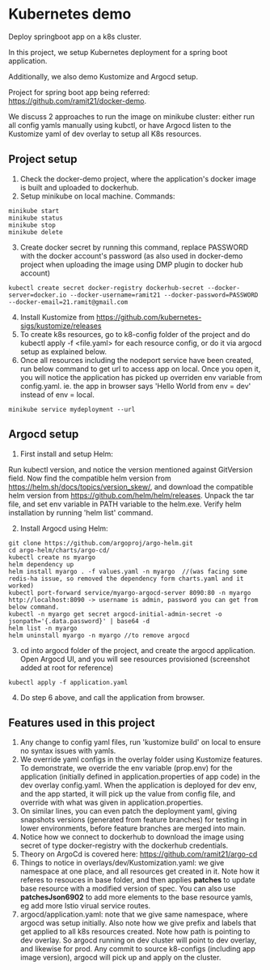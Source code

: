 # Kubernetes demo
Deploy springboot app on a k8s cluster.

In this project, we setup Kubernetes deployment for a spring boot application. 

Additionally, we also demo Kustomize and Argocd setup.

Project for spring boot app being referred: https://github.com/ramit21/docker-demo.

We discuss 2 approaches to run the image on minikube cluster: either run all config yamls manually using kubctl,
or have Argocd listen to the Kustomize yaml of dev overlay to setup all K8s resources.

## Project setup
1. Check the docker-demo project, where the application's docker image is built and uploaded to dockerhub.
2. Setup minikube on local machine. Commands:
```
minikube start
minikube status
minikube stop
minikube delete
```
3. Create docker secret by running this command, replace PASSWORD with the docker account's password (as also used in docker-demo project when uploading the image using DMP plugin to docker hub account)
```
kubectl create secret docker-registry dockerhub-secret --docker-server=docker.io --docker-username=ramit21 --docker-password=PASSWORD --docker-email=21.ramit@gmail.com
```
4. Install Kustomize from https://github.com/kubernetes-sigs/kustomize/releases
5. To create k8s resources, go to k8-config folder of the project and do kubectl apply -f <file.yaml> for each resource config, or do it via argocd setup as explained below.
6. Once all resources including the nodeport service have been created, run below command to get url to access app on local. Once you open it, you will notice the application has picked up overriden env variable from config.yaml.
ie. the app in browser says 'Hello World from env = dev' instead of env = local.
```
minikube service mydeployment --url
```

## Argocd setup
1. First install and setup Helm:

Run kubectl version, and notice the version mentioned against GitVersion field. Now find the compatible helm version from 
https://helm.sh/docs/topics/version_skew/, and download the compatible helm version from https://github.com/helm/helm/releases.
Unpack the tar file, and set env variable in PATH variable to the helm.exe. Verify helm installation by running 'helm list' command.

2. Install Argocd using Helm:

```
git clone https://github.com/argoproj/argo-helm.git
cd argo-helm/charts/argo-cd/
kubectl create ns myargo
helm dependency up
helm install myargo . -f values.yaml -n myargo  //(was facing some redis-ha issue, so removed the dependency form charts.yaml and it worked)
kubectl port-forward service/myargo-argocd-server 8090:80 -n myargo
http://localhost:8090 -> username is admin, password you can get from below command.
kubectl -n myargo get secret argocd-initial-admin-secret -o jsonpath='{.data.password}' | base64 -d
helm list -n myargo
helm uninstall myargo -n myargo //to remove argocd
```

3. cd into argocd folder of the project, and create the argocd application. Open Argocd UI, and you will see resources provisioned (screenshot added at root for reference)
```
kubectl apply -f application.yaml
```

4. Do step 6 above, and call the application from browser.

## Features used in this project
1. Any change to config yaml files, run 'kustomize build' on local to ensure no syntax issues with yamls.
2. We override yaml configs in the overlay folder using Kustomize features. 
 To demonstrate, we override the env variable (prop.env) for the application (initially defined in application.properties of app code) in the dev overlay config.yaml. When the application is deployed for dev env, and the app started, it will pick up the value from config file, and override with what was given in application.properties.
3. On similar lines, you can even patch the deployment yaml, giving snapshots versions (generated from feature branches) for testing in lower environments, before feature branches are merged into main.
4. Notice how we connect to dockerhub to download the image using secret of type docker-registry with the dockerhub credentials. 
5. Theory on ArgoCd is covered here: https://github.com/ramit21/argo-cd
6. Things to notice in overlays/dev/Kustomization.yaml: we give namespace at one place, and all resources get created in it. 
   Note how it referes to resouces in base folder, and then applies **patches** to update base resource with a modified version of spec.
   You can also use **patchesJson6902** to add more elements to the base resource yamls, eg add more Istio virual service routes.
7. argocd/application.yaml: note that we give same namespace, where argocd was setup initially. 
	Also note how we give prefix and labels that get applied to all k8s resources created.
	Note how path is pointing to dev overlay. So argocd running on dev cluster will point to dev overlay, and likewise for prod.
	Any commit to source k8-configs (including app image version), argocd will pick up and apply on the cluster.

